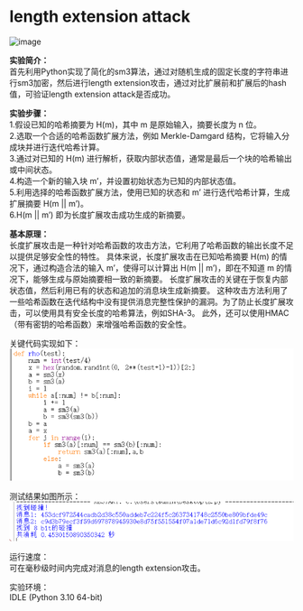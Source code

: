 length extension attack
=

![image]()

**实验简介：**  
首先利用Python实现了简化的sm3算法，通过对随机生成的固定长度的字符串进行sm3加密，然后进行length extension攻击，通过对比扩展前和扩展后的hash值，可验证length extension attack是否成功。

**实验步骤：**  
1.假设已知的哈希摘要为 H(m)，其中 m 是原始输入，摘要长度为 n 位。  
2.选取一个合适的哈希函数扩展方法，例如 Merkle-Damgard 结构，它将输入分成块并进行迭代哈希计算。  
3.通过对已知的 H(m) 进行解析，获取内部状态值，通常是最后一个块的哈希输出或中间状态。  
4.构造一个新的输入块 m’，并设置初始状态为已知的内部状态值。  
5.利用选择的哈希函数扩展方法，使用已知的状态和 m’ 进行迭代哈希计算，生成扩展摘要 H(m || m’)。  
6.H(m || m’) 即为长度扩展攻击成功生成的新摘要。

**基本原理：**  
长度扩展攻击是一种针对哈希函数的攻击方法，它利用了哈希函数的输出长度不足以提供足够安全性的特性。
具体来说，长度扩展攻击在已知哈希摘要 H(m) 的情况下，通过构造合法的输入 m’，使得可以计算出 H(m || m’)，即在不知道 m 的情况下，能够生成与原始摘要相一致的新摘要。
长度扩展攻击的关键在于恢复内部状态值，然后利用已有的状态和追加的消息块生成新摘要。
这种攻击方法利用了一些哈希函数在迭代结构中没有提供消息完整性保护的漏洞。为了防止长度扩展攻击，可以使用具有安全长度的哈希算法，例如SHA-3。
此外，还可以使用HMAC（带有密钥的哈希函数）来增强哈希函数的安全性。

关键代码实现如下：  
![image](https://github.com/yxh1120/Homework-group-41/blob/main/Project%2002/2.png)

测试结果如图所示：  
![image](https://github.com/yxh1120/Homework-group-41/blob/main/Project%2002/1.png)

运行速度：  
可在毫秒级时间内完成对消息的length extension攻击。

实验环境：  
IDLE (Python 3.10 64-bit)

